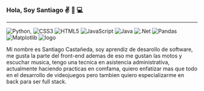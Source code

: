 ### Hola, Soy Santiago :v: :goat: :computer:
***
![Python](https://img.shields.io/badge/python-3670A0?style=for-the-badge&logo=python&logoColor=ffdd54), ![CSS3](https://img.shields.io/badge/css3-%231572B6.svg?style=for-the-badge&logo=css3&logoColor=white) ![HTML5](https://img.shields.io/badge/html5-%23E34F26.svg?style=for-the-badge&logo=html5&logoColor=white) ![JavaScript](https://img.shields.io/badge/javascript-%23323330.svg?style=for-the-badge&logo=javascript&logoColor=%23F7DF1E) ![Java](https://img.shields.io/badge/java-%23ED8B00.svg?style=for-the-badge&logo=java&logoColor=white) ![.Net](https://img.shields.io/badge/.NET-5C2D91?style=for-the-badge&logo=.net&logoColor=white) ![Pandas](https://img.shields.io/badge/pandas-%23150458.svg?style=for-the-badge&logo=pandas&logoColor=white) ![Matplotlib](https://img.shields.io/badge/Matplotlib-%23ffffff.svg?style=for-the-badge&logo=Matplotlib&logoColor=black)
![logo](https://firebasestorage.googleapis.com/v0/b/sch1-76bc1.appspot.com/o/target.png?alt=media&token=323050c4-16ea-4b80-bb70-5b7b15389c67)

Mi nombre es Santiago Castañeda, soy aprendiz de desarollo de software, me gusta la parte del front-end ademas de eso me gustan las motos y escuchar musica, tengo una tecnica en asistencia administrativa, actualmente haciendo practicas en comfama, quiero enfatizar mas que todo en el desarrollo de videojuegos pero tambien quiero especializarme en back para ser full stack. 
